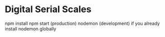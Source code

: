 # Digital Serial Scales

npm install
npm start (production)
nodemon (development) if you already install nodemon globally
